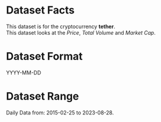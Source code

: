 # Dataset Facts

This dataset is for the cryptocurrency **tether**.    
This dataset looks at the _Price_, _Total Volume_ and _Market Cap_.   

# Dataset Format  

YYYY-MM-DD    

# Dataset Range    

Daily Data from: 2015-02-25 to 2023-08-28.    
 